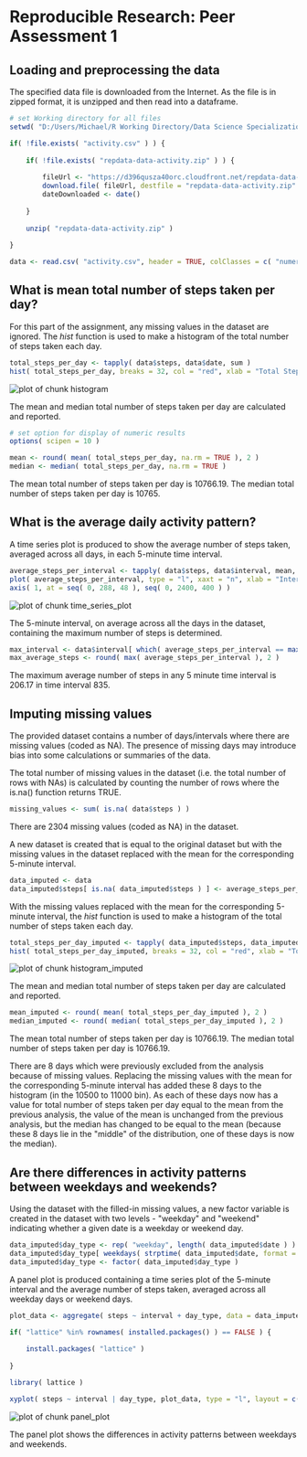 

# Reproducible Research: Peer Assessment 1


## Loading and preprocessing the data


The specified data file is downloaded from the Internet.  As the file is in zipped format, it is unzipped and then read into a dataframe.



```r
# set Working directory for all files
setwd( "D:/Users/Michael/R Working Directory/Data Science Specialization" )

if( !file.exists( "activity.csv" ) ) {
 
    if( !file.exists( "repdata-data-activity.zip" ) ) {
     
        fileUrl <- "https://d396qusza40orc.cloudfront.net/repdata-data-activity.zip"
        download.file( fileUrl, destfile = "repdata-data-activity.zip" )
        dateDownloaded <- date()
     
    }
 
    unzip( "repdata-data-activity.zip" )
 
}

data <- read.csv( "activity.csv", header = TRUE, colClasses = c( "numeric", "character", "numeric" ) )
```




## What is mean total number of steps taken per day?


For this part of the assignment, any missing values in the dataset are ignored.  The *hist* function is used to make a histogram of the total number of steps taken each day.



```r
total_steps_per_day <- tapply( data$steps, data$date, sum )
hist( total_steps_per_day, breaks = 32, col = "red", xlab = "Total Steps per Day", main = "Histogram of the total number of steps taken each day" )
```

![plot of chunk histogram](./PA1_template_files/figure-html/histogram.png) 


The mean and median total number of steps taken per day are calculated and reported.



```r
# set option for display of numeric results
options( scipen = 10 )

mean <- round( mean( total_steps_per_day, na.rm = TRUE ), 2 )
median <- median( total_steps_per_day, na.rm = TRUE )
```


The mean total number of steps taken per day is 10766.19.
The median total number of steps taken per day is 10765.




## What is the average daily activity pattern?


A time series plot is produced to show the average number of steps taken, averaged across all days, in each 5-minute time interval.



```r
average_steps_per_interval <- tapply( data$steps, data$interval, mean, na.rm = TRUE )
plot( average_steps_per_interval, type = "l", xaxt = "n", xlab = "Interval", ylab = "Average Steps", main = "Average Steps per Time Interval" )
axis( 1, at = seq( 0, 288, 48 ), seq( 0, 2400, 400 ) )
```

![plot of chunk time_series_plot](./PA1_template_files/figure-html/time_series_plot.png) 


The 5-minute interval, on average across all the days in the dataset, containing the maximum number of steps is determined.



```r
max_interval <- data$interval[ which( average_steps_per_interval == max( average_steps_per_interval ) ) ]
max_average_steps <- round( max( average_steps_per_interval ), 2 )
```


The maximum average number of steps in any 5 minute time interval is 206.17 in time interval 835.




## Imputing missing values


The provided dataset contains a number of days/intervals where there are missing values (coded as NA). The presence of missing days may introduce bias into some calculations or summaries of the data.

The total number of missing values in the dataset (i.e. the total number of rows with NAs) is calculated by counting the number of rows where the is.na() function returns TRUE.



```r
missing_values <- sum( is.na( data$steps ) )
```


There are 2304 missing values (coded as NA) in the dataset.


A new dataset is created that is equal to the original dataset but with the missing values in the dataset replaced with the mean for the corresponding 5-minute interval.



```r
data_imputed <- data
data_imputed$steps[ is.na( data_imputed$steps ) ] <- average_steps_per_interval
```


With the missing values replaced with the mean for the corresponding 5-minute interval, the *hist* function is used to make a histogram of the total number of steps taken each day.



```r
total_steps_per_day_imputed <- tapply( data_imputed$steps, data_imputed$date, sum )
hist( total_steps_per_day_imputed, breaks = 32, col = "red", xlab = "Total Steps per Day", main = "Histogram of the total number of steps taken each day" )
```

![plot of chunk histogram_imputed](./PA1_template_files/figure-html/histogram_imputed.png) 


The mean and median total number of steps taken per day are calculated and reported.



```r
mean_imputed <- round( mean( total_steps_per_day_imputed ), 2 )
median_imputed <- round( median( total_steps_per_day_imputed ), 2 )
```


The mean total number of steps taken per day is 10766.19.
The median total number of steps taken per day is 10766.19.


There are 8 days which were previously excluded from the analysis because of missing values.  Replacing the missing values with the mean for the corresponding 5-minute interval has added these 8 days to the histogram (in the 10500 to 11000 bin).  As each of these days now has a value for total number of steps taken per day equal to the mean from the previous analysis, the value of the mean is unchanged from the previous analysis, but the median has changed to be equal to the mean (because these 8 days lie in the "middle" of the distribution, one of these days is now the median).




## Are there differences in activity patterns between weekdays and weekends?


Using the dataset with the filled-in missing values, a new factor variable is created in the dataset with two levels - "weekday" and "weekend" indicating whether a given date is a weekday or weekend day.



```r
data_imputed$day_type <- rep( "weekday", length( data_imputed$date ) )
data_imputed$day_type[ weekdays( strptime( data_imputed$date, format = "%Y-%m-%d" ) ) %in% c( "Saturday", "Sunday" ) ] <- "weekend"
data_imputed$day_type <- factor( data_imputed$day_type )
```


A panel plot is produced containing a time series plot of the 5-minute interval and the average number of steps taken, averaged across all weekday days or weekend days.



```r
plot_data <- aggregate( steps ~ interval + day_type, data = data_imputed, FUN = "mean" )

if( "lattice" %in% rownames( installed.packages() ) == FALSE ) {
 
    install.packages( "lattice" )
 
}

library( lattice )

xyplot( steps ~ interval | day_type, plot_data, type = "l", layout = c( 1, 2 ), xlab = "Interval", ylab = "Number of Steps" )
```

![plot of chunk panel_plot](./PA1_template_files/figure-html/panel_plot.png) 

The panel plot shows the differences in activity patterns between weekdays and weekends.



